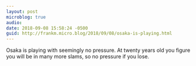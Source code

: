 ```yaml
---
layout: post
microblog: true
audio: 
date: 2018-09-08 15:58:24 -0500
guid: http://frankm.micro.blog/2018/09/08/osaka-is-playing.html
---
```

Osaka is playing with seemingly no pressure. At twenty years old you figure you will be in many more slams, so no pressure if you lose. 
